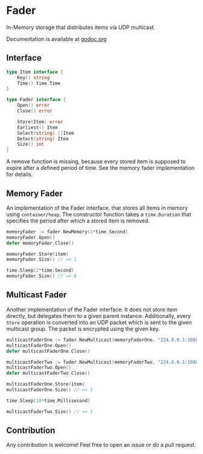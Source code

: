 # Fader

In-Memory storage that distributes items via UDP multicast.

Documentation is available at [godoc.org](http://godoc.org/github.com/posteo/fader)

## Interface

```go
type Item interface {
    Key() string
    Time() time.Time
}

type Fader interface {
    Open() error
    Close() error

    Store(Item) error
    Earliest() Item
    Select(string) []Item
    Detect(string) Item
    Size() int
}
```

A remove function is missing, because every stored item is supposed to expire after a defined
period of time. See the memory fader implementation for details.

## Memory Fader

An implementation of the Fader interface, that stores all items in memory using `container/heap`. The
constructor function takes a `time.Duration` that specifies the period after which a stored item is removed.

```go
memoryFader := fader.NewMemory(1*time.Second)
memoryFader.Open()
defer memoryFader.Close()

memoryFader.Store(item)
memoryFader.Size() // => 1

time.Sleep(2*time.Second)
memoryFader.Size() // => 0
```

## Multicast Fader

Another implementation of the Fader interface. It does not store item directly, but delegates them to a given
parent instance. Additionally, every `Store` operation is converted into an UDP packet which is sent to the
given multicast group. The packet is encrypted using the given key.

```go
multicastFaderOne := fader.NewMulticast(memoryFaderOne, "224.0.0.1:1888", fader.DefaultKey)
multicastFaderOne.Open()
defer multicastFaderOne.Close()

multicastFaderTwo := fader.NewMulticast(memoryFaderTwo, "224.0.0.1:1888", fader.DefaultKey)
multicastFaderTwo.Open()
defer multicastFaderTwo.Close()

multicastFaderOne.Store(item)
multicastFaderOne.Size() // => 1

time.Sleep(10*time.Millisecond)

multicastFaderTwo.Size() // => 1
```

## Contribution

Any contribution is welcome! Feel free to open an issue or do a pull request.
